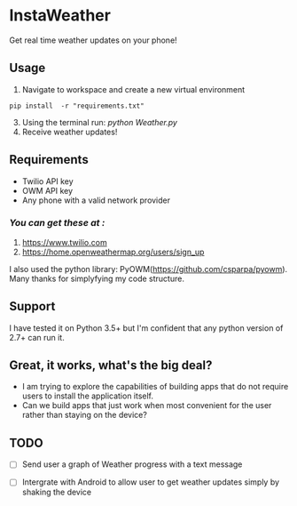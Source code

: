 # InstaWeather
Get real time weather updates on your phone!


## Usage

1. Navigate to workspace and create a new virtual environment
```
pip install  -r "requirements.txt"
```
3. Using the terminal run:  _python Weather.py_
4. Receive weather updates!


## Requirements

* Twilio API key
* OWM API key
* Any phone with a valid network provider


### _You can get these at :_

1. https://www.twilio.com
2. https://home.openweathermap.org/users/sign_up

I also used the python library: PyOWM(https://github.com/csparpa/pyowm). Many thanks for simplyfying my code structure.


## Support

I have tested it on Python 3.5+ but I'm confident that any python version of 2.7+ can run it.

## Great, it works, what's the big deal?

* I am trying to explore the capabilities of building apps that do not require users to install the application itself. 
* Can we build apps that just work when most convenient for the user rather than staying on the device?

## **TODO**

- [ ] Send user a graph of Weather progress with a text message
- [ ] Intergrate with Android to allow user to get weather updates simply by shaking the device


